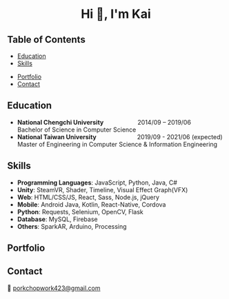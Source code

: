 
<h1 align="center">Hi 👋, I'm Kai</h1>  


## Table of Contents
* [Education](#education)  
* [Skills](#skills)  
<!--- * [Experience](#experience) -->  
* [Portfolio](#portfolio)  
* [Contact](#contact)  

## Education
* **National Chengchi University**&nbsp; &nbsp; &nbsp; &nbsp; &nbsp; &nbsp; &nbsp; &nbsp; &nbsp; &nbsp; 2014/09 – 2019/06  
Bachelor of Science in Computer Science   
* **National Taiwan University**&nbsp; &nbsp; &nbsp; &nbsp; &nbsp; &nbsp; &nbsp; &nbsp; &nbsp; &nbsp; &nbsp; &nbsp; 2019/09 - 2021/06 (expected)  
Master of Engineering in Computer Science & Information Engineering  


## Skills
* **Programming Languages**: JavaScript, Python, Java, C#  
* **Unity**: SteamVR, Shader, Timeline, Visual Effect Graph(VFX)  
* **Web**: HTML/CSS/JS, React, Sass, Node.js, jQuery 
* **Mobile**: Android Java, Kotlin, React-Native, Cordova  
* **Python**: Requests, Selenium, OpenCV, Flask  
* **Database**: MySQL, Firebase  
* **Others**: SparkAR, Arduino, Processing

<!--- ## Experience -->

## Portfolio

## Contact
:email: porkchopwork423@gmail.com  
